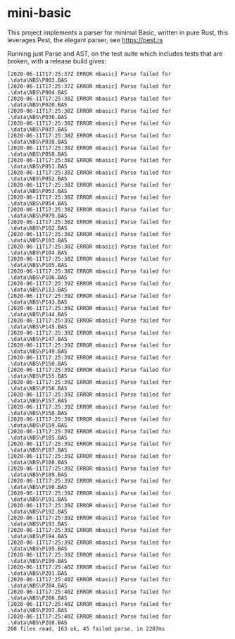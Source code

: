 # mini-basic
This project implements a parser for minimal Basic, written in pure Rust, this leverages Pest, the elegant parser, see https://pest.rs

Running just Parse and AST, on the test suite which includes tests that are broken, with a release build gives:

    [2020-06-11T17:25:37Z ERROR mbasic] Parse failed for .\data\NBS\P003.BAS
    [2020-06-11T17:25:37Z ERROR mbasic] Parse failed for .\data\NBS\P004.BAS
    [2020-06-11T17:25:38Z ERROR mbasic] Parse failed for .\data\NBS\P020.BAS
    [2020-06-11T17:25:38Z ERROR mbasic] Parse failed for .\data\NBS\P036.BAS
    [2020-06-11T17:25:38Z ERROR mbasic] Parse failed for .\data\NBS\P037.BAS
    [2020-06-11T17:25:38Z ERROR mbasic] Parse failed for .\data\NBS\P038.BAS
    [2020-06-11T17:25:38Z ERROR mbasic] Parse failed for .\data\NBS\P050.BAS
    [2020-06-11T17:25:38Z ERROR mbasic] Parse failed for .\data\NBS\P051.BAS
    [2020-06-11T17:25:38Z ERROR mbasic] Parse failed for .\data\NBS\P052.BAS
    [2020-06-11T17:25:38Z ERROR mbasic] Parse failed for .\data\NBS\P053.BAS
    [2020-06-11T17:25:38Z ERROR mbasic] Parse failed for .\data\NBS\P054.BAS
    [2020-06-11T17:25:38Z ERROR mbasic] Parse failed for .\data\NBS\P079.BAS
    [2020-06-11T17:25:38Z ERROR mbasic] Parse failed for .\data\NBS\P102.BAS
    [2020-06-11T17:25:38Z ERROR mbasic] Parse failed for .\data\NBS\P103.BAS
    [2020-06-11T17:25:38Z ERROR mbasic] Parse failed for .\data\NBS\P104.BAS
    [2020-06-11T17:25:38Z ERROR mbasic] Parse failed for .\data\NBS\P105.BAS
    [2020-06-11T17:25:38Z ERROR mbasic] Parse failed for .\data\NBS\P106.BAS
    [2020-06-11T17:25:39Z ERROR mbasic] Parse failed for .\data\NBS\P113.BAS
    [2020-06-11T17:25:39Z ERROR mbasic] Parse failed for .\data\NBS\P143.BAS
    [2020-06-11T17:25:39Z ERROR mbasic] Parse failed for .\data\NBS\P144.BAS
    [2020-06-11T17:25:39Z ERROR mbasic] Parse failed for .\data\NBS\P145.BAS
    [2020-06-11T17:25:39Z ERROR mbasic] Parse failed for .\data\NBS\P147.BAS
    [2020-06-11T17:25:39Z ERROR mbasic] Parse failed for .\data\NBS\P149.BAS
    [2020-06-11T17:25:39Z ERROR mbasic] Parse failed for .\data\NBS\P150.BAS
    [2020-06-11T17:25:39Z ERROR mbasic] Parse failed for .\data\NBS\P155.BAS
    [2020-06-11T17:25:39Z ERROR mbasic] Parse failed for .\data\NBS\P156.BAS
    [2020-06-11T17:25:39Z ERROR mbasic] Parse failed for .\data\NBS\P157.BAS
    [2020-06-11T17:25:39Z ERROR mbasic] Parse failed for .\data\NBS\P158.BAS
    [2020-06-11T17:25:39Z ERROR mbasic] Parse failed for .\data\NBS\P159.BAS
    [2020-06-11T17:25:39Z ERROR mbasic] Parse failed for .\data\NBS\P185.BAS
    [2020-06-11T17:25:39Z ERROR mbasic] Parse failed for .\data\NBS\P187.BAS
    [2020-06-11T17:25:39Z ERROR mbasic] Parse failed for .\data\NBS\P188.BAS
    [2020-06-11T17:25:39Z ERROR mbasic] Parse failed for .\data\NBS\P189.BAS
    [2020-06-11T17:25:39Z ERROR mbasic] Parse failed for .\data\NBS\P190.BAS
    [2020-06-11T17:25:39Z ERROR mbasic] Parse failed for .\data\NBS\P191.BAS
    [2020-06-11T17:25:39Z ERROR mbasic] Parse failed for .\data\NBS\P192.BAS
    [2020-06-11T17:25:39Z ERROR mbasic] Parse failed for .\data\NBS\P193.BAS
    [2020-06-11T17:25:39Z ERROR mbasic] Parse failed for .\data\NBS\P194.BAS
    [2020-06-11T17:25:39Z ERROR mbasic] Parse failed for .\data\NBS\P195.BAS
    [2020-06-11T17:25:39Z ERROR mbasic] Parse failed for .\data\NBS\P199.BAS
    [2020-06-11T17:25:40Z ERROR mbasic] Parse failed for .\data\NBS\P201.BAS
    [2020-06-11T17:25:40Z ERROR mbasic] Parse failed for .\data\NBS\P204.BAS
    [2020-06-11T17:25:40Z ERROR mbasic] Parse failed for .\data\NBS\P206.BAS
    [2020-06-11T17:25:40Z ERROR mbasic] Parse failed for .\data\NBS\P207.BAS
    [2020-06-11T17:25:40Z ERROR mbasic] Parse failed for .\data\NBS\P208.BAS
    208 files read, 163 ok, 45 failed parse, in 2207ms

